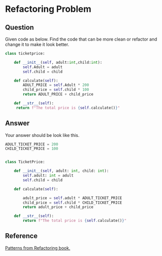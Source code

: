 # Refactoring Problem

## Question

Given code as below. Find the code that can be more clean or refactor and change it to make it look better.

```python
class ticketprice:

    def __init__(self, adult:int,child:int):
        self.Adult = adult
        self.child = child

    def calculate(self):
        ADULT_PRICE = self.Adult * 200
        child_price = self.child * 100
        return ADULT_PRICE + child_price

    def __str__(self):
     return f"The total price is {self.calculate()}"
```

## Answer

Your answer should be look like this.

```python
ADULT_TICKET_PRICE = 200
CHILD_TICKET_PRICE = 100


class TicketPrice:

    def __init__(self, adult: int, child: int):
        self.adult: int = adult
        self.child = child

    def calculate(self):

        adult_price = self.adult * ADULT_TICKET_PRICE
        child_price = self.child * CHILD_TICKET_PRICE
        return adult_price + child_price

    def __str__(self):
        return f"The total price is {self.calculate()}"

```

## Reference

[Patterns from Refactoring book.](http://refactoring.com)
